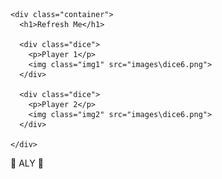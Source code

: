 <!DOCTYPE html>
<html lang="en" dir="ltr">
  <head>
    <meta charset="utf-8">
    <title>Dicee</title>
    <link rel="stylesheet" href="styles.css">
    <link href="https://fonts.googleapis.com/css?family=Indie+Flower|Lobster" rel="stylesheet">

  </head>
  <body>

    <div class="container">
      <h1>Refresh Me</h1>

      <div class="dice">
        <p>Player 1</p>
        <img class="img1" src="images\dice6.png">
      </div>

      <div class="dice">
        <p>Player 2</p>
        <img class="img2" src="images\dice6.png">
      </div>

    </div>
<script src="index.js" charset="utf-8" > </script>

  </body>

  <footer>
     🎲 ALY 🎲 
  </footer>
</html>
